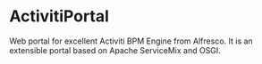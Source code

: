 ActivitiPortal
==============

Web portal for excellent Activiti BPM Engine from Alfresco.
It is an extensible portal based on Apache ServiceMix and OSGI.
